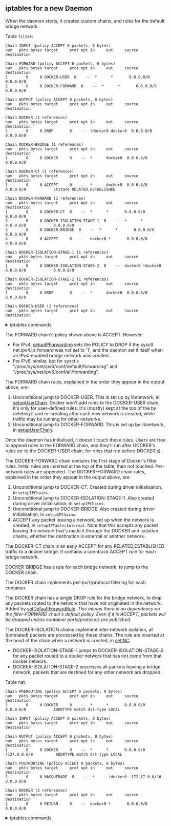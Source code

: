 ## iptables for a new Daemon

When the daemon starts, it creates custom chains, and rules for the
default bridge network.

Table `filter`:

    Chain INPUT (policy ACCEPT 0 packets, 0 bytes)
    num   pkts bytes target     prot opt in     out     source               destination         
    
    Chain FORWARD (policy ACCEPT 0 packets, 0 bytes)
    num   pkts bytes target     prot opt in     out     source               destination         
    1        0     0 DOCKER-USER  0    --  *      *       0.0.0.0/0            0.0.0.0/0           
    2        0     0 DOCKER-FORWARD  0    --  *      *       0.0.0.0/0            0.0.0.0/0           
    
    Chain OUTPUT (policy ACCEPT 0 packets, 0 bytes)
    num   pkts bytes target     prot opt in     out     source               destination         
    
    Chain DOCKER (1 references)
    num   pkts bytes target     prot opt in     out     source               destination         
    1        0     0 DROP       0    --  !docker0 docker0  0.0.0.0/0            0.0.0.0/0           
    
    Chain DOCKER-BRIDGE (1 references)
    num   pkts bytes target     prot opt in     out     source               destination         
    1        0     0 DOCKER     0    --  *      docker0  0.0.0.0/0            0.0.0.0/0           
    
    Chain DOCKER-CT (1 references)
    num   pkts bytes target     prot opt in     out     source               destination         
    1        0     0 ACCEPT     0    --  *      docker0  0.0.0.0/0            0.0.0.0/0            ctstate RELATED,ESTABLISHED
    
    Chain DOCKER-FORWARD (1 references)
    num   pkts bytes target     prot opt in     out     source               destination         
    1        0     0 DOCKER-CT  0    --  *      *       0.0.0.0/0            0.0.0.0/0           
    2        0     0 DOCKER-ISOLATION-STAGE-1  0    --  *      *       0.0.0.0/0            0.0.0.0/0           
    3        0     0 DOCKER-BRIDGE  0    --  *      *       0.0.0.0/0            0.0.0.0/0           
    4        0     0 ACCEPT     0    --  docker0 *       0.0.0.0/0            0.0.0.0/0           
    
    Chain DOCKER-ISOLATION-STAGE-1 (1 references)
    num   pkts bytes target     prot opt in     out     source               destination         
    1        0     0 DOCKER-ISOLATION-STAGE-2  0    --  docker0 !docker0  0.0.0.0/0            0.0.0.0/0           
    
    Chain DOCKER-ISOLATION-STAGE-2 (1 references)
    num   pkts bytes target     prot opt in     out     source               destination         
    1        0     0 DROP       0    --  *      docker0  0.0.0.0/0            0.0.0.0/0           
    
    Chain DOCKER-USER (1 references)
    num   pkts bytes target     prot opt in     out     source               destination         
    

<details>
<summary>iptables commands</summary>

    -P INPUT ACCEPT
    -P FORWARD ACCEPT
    -P OUTPUT ACCEPT
    -N DOCKER
    -N DOCKER-BRIDGE
    -N DOCKER-CT
    -N DOCKER-FORWARD
    -N DOCKER-ISOLATION-STAGE-1
    -N DOCKER-ISOLATION-STAGE-2
    -N DOCKER-USER
    -A FORWARD -j DOCKER-USER
    -A FORWARD -j DOCKER-FORWARD
    -A DOCKER ! -i docker0 -o docker0 -j DROP
    -A DOCKER-BRIDGE -o docker0 -j DOCKER
    -A DOCKER-CT -o docker0 -m conntrack --ctstate RELATED,ESTABLISHED -j ACCEPT
    -A DOCKER-FORWARD -j DOCKER-CT
    -A DOCKER-FORWARD -j DOCKER-ISOLATION-STAGE-1
    -A DOCKER-FORWARD -j DOCKER-BRIDGE
    -A DOCKER-FORWARD -i docker0 -j ACCEPT
    -A DOCKER-ISOLATION-STAGE-1 -i docker0 ! -o docker0 -j DOCKER-ISOLATION-STAGE-2
    -A DOCKER-ISOLATION-STAGE-2 -o docker0 -j DROP
    

</details>

The FORWARD chain's policy shown above is ACCEPT. However:

   - For IPv4, [setupIPForwarding][1] sets the POLICY to DROP if the sysctl
     net.ipv4.ip_forward was not set to '1', and the daemon set it itself when
     an IPv4-enabled bridge network was created.
   - For IPv6, similar, but for sysctls "/proc/sys/net/ipv6/conf/default/forwarding"
     and "/proc/sys/net/ipv6/conf/all/forwarding".

[1]: https://github.com/moby/moby/blob/cff4f20c44a3a7c882ed73934dec6a77246c6323/libnetwork/drivers/bridge/setup_ip_forwarding.go#L44

The FORWARD chain rules, explained in the order they appear in the output above, are:

  1. Unconditional jump to DOCKER-USER.
     This is set up by libnetwork, in [setupUserChain][10].
     Docker won't add rules to the DOCKER-USER chain, it's only for user-defined rules.
     It's (mostly) kept at the top of the by deleting it and re-creating after each
     new network is created, while traffic may be running for other networks.
  2. Unconditional jump to DOCKER-FORWARD.
     This is set up by libnetwork, in [setupUserChain][10].

Once the daemon has initialised, it doesn't touch these rules. Users are free to
append rules to the FORWARD chain, and they'll run after DOCKER's rules (or to
the DOCKER-USER chain, for rules that run before DOCKER's).

The DOCKER-FORWARD chain contains the first stage of Docker's filter rules. Initial
rules are inserted at the top of the table, then not touched. Per-network rules
are appended. The DOCKER-FORWARD chain rules, explained in the order they appear in
the output above, are:

  1. Unconditional jump to DOCKER-CT.
     Created during driver initialisation, in `setupIPChains`.
  2. Unconditional jump to DOCKER-ISOLATION-STAGE-1.
     Also created during driver initialisation, in `setupIPChains`.
  3. Unconditional jump to DOCKER-BRIDGE.
     Also created during driver initialisation, in `setupIPChains`.
  4. ACCEPT any packet leaving a network, set up when the network is created, in
     `setupIPTablesInternal`. Note that this accepts any packet leaving the
     network that's made it through the DOCKER and isolation chains, whether the
     destination is external or another network.

The DOCKER-CT chain is an early ACCEPT for any RELATED,ESTABLISHED traffic to a
docker bridge. It contains a conntrack ACCEPT rule for each bridge network.

DOCKER-BRIDGE has a rule for each bridge network, to jump to the DOCKER chain.

The DOCKER chain implements per-port/protocol filtering for each container.

[10]: https://github.com/moby/moby/blob/e05848c0025b67a16aaafa8cdff95d5e2c064105/libnetwork/firewall_linux.go#L50
[11]: https://github.com/robmry/moby/blob/52c89d467fc5326149e4bbb8903d23589b66ff0d/libnetwork/drivers/bridge/setup_ip_tables_linux.go#L230-L232
[12]: https://github.com/robmry/moby/blob/52c89d467fc5326149e4bbb8903d23589b66ff0d/libnetwork/drivers/bridge/setup_ip_tables_linux.go#L227-L229
[13]: https://github.com/robmry/moby/blob/52c89d467fc5326149e4bbb8903d23589b66ff0d/libnetwork/drivers/bridge/setup_ip_tables_linux.go#L223-L226
[15]: https://github.com/moby/moby/blob/333cfa640239153477bf635a8131734d0e9d099d/libnetwork/drivers/bridge/setup_ip_tables_linux.go#L343

The DOCKER chain has a single DROP rule for the bridge network, to drop any
packets routed to the network that have not originated in the network. Added by
[setDefaultForwardRule][21].
_This means there is no dependency on the filter-FORWARD chain's default policy.
Even if it is ACCEPT, packets will be dropped unless container ports/protocols
are published._

The DOCKER-ISOLATION chains implement inter-network isolation, all (unrelated)
packets are processed by these chains. The rule are inserted at the head of the
chain when a network is created, in [setINC][20].
  - DOCKER-ISOLATION-STAGE-1 jumps to DOCKER-ISOLATION-STAGE-2 for any packet
    routed to a docker network that has not come from that docker network.
  - DOCKER-ISOLATION-STAGE-2 processes all packets leaving a bridge network,
    packets that are destined for any other network are dropped.

[20]: https://github.com/moby/moby/blob/333cfa640239153477bf635a8131734d0e9d099d/libnetwork/drivers/bridge/setup_ip_tables_linux.go#L369
[21]: https://github.com/robmry/moby/blob/52c89d467fc5326149e4bbb8903d23589b66ff0d/libnetwork/drivers/bridge/setup_ip_tables_linux.go#L252

Table nat:

    Chain PREROUTING (policy ACCEPT 0 packets, 0 bytes)
    num   pkts bytes target     prot opt in     out     source               destination         
    1        0     0 DOCKER     0    --  *      *       0.0.0.0/0            0.0.0.0/0            ADDRTYPE match dst-type LOCAL
    
    Chain INPUT (policy ACCEPT 0 packets, 0 bytes)
    num   pkts bytes target     prot opt in     out     source               destination         
    
    Chain OUTPUT (policy ACCEPT 0 packets, 0 bytes)
    num   pkts bytes target     prot opt in     out     source               destination         
    1        0     0 DOCKER     0    --  *      *       0.0.0.0/0           !127.0.0.0/8          ADDRTYPE match dst-type LOCAL
    
    Chain POSTROUTING (policy ACCEPT 0 packets, 0 bytes)
    num   pkts bytes target     prot opt in     out     source               destination         
    1        0     0 MASQUERADE  0    --  *      !docker0  172.17.0.0/16        0.0.0.0/0           
    
    Chain DOCKER (2 references)
    num   pkts bytes target     prot opt in     out     source               destination         
    1        0     0 RETURN     0    --  docker0 *       0.0.0.0/0            0.0.0.0/0           
    

<details>
<summary>iptables commands</summary>

    -P PREROUTING ACCEPT
    -P INPUT ACCEPT
    -P OUTPUT ACCEPT
    -P POSTROUTING ACCEPT
    -N DOCKER
    -A PREROUTING -m addrtype --dst-type LOCAL -j DOCKER
    -A OUTPUT ! -d 127.0.0.0/8 -m addrtype --dst-type LOCAL -j DOCKER
    -A POSTROUTING -s 172.17.0.0/16 ! -o docker0 -j MASQUERADE
    -A DOCKER -i docker0 -j RETURN
    

</details>
